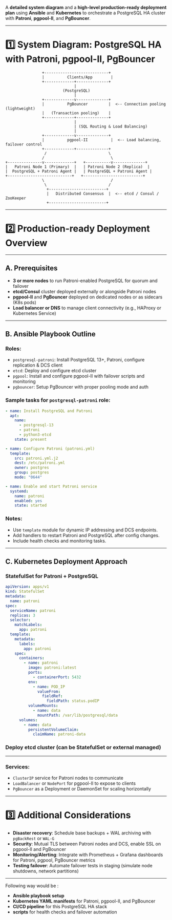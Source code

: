 A **detailed system diagram** and a **high-level production-ready deployment plan** using **Ansible** and **Kubernetes** to orchestrate a PostgreSQL HA cluster with **Patroni**, **pgpool-II**, and **PgBouncer**.

---

# 1️⃣ System Diagram: PostgreSQL HA with Patroni, pgpool-II, PgBouncer

```
                +----------------------------+
                |          Clients/App        |
                +-------------+--------------+
                              |
                         (PostgreSQL)
                              |
                +-------------v--------------+
                |          PgBouncer         |  <-- Connection pooling (lightweight)
                |   (Transaction pooling)    |
                +-------------+--------------+
                              |
                              | (SQL Routing & Load Balancing)
                              |
                +-------------v--------------+
                |          pgpool-II          |  <-- Load balancing, failover control
                +-------------+--------------+
                 /                           \
                /                             \
+---------------v-------------+   +-----------v--------------+
|   Patroni Node 1 (Primary)  |   | Patroni Node 2 (Replica)  |
|  PostgreSQL + Patroni Agent |   | PostgreSQL + Patroni Agent |
+----------------------------+   +--------------------------+
                \                             /
                 \                           /
                  +-------------------------+
                  |   Distributed Consensus  |  <-- etcd / Consul / ZooKeeper
                  +-------------------------+
```

---

# 2️⃣ Production-ready Deployment Overview

---

## A. Prerequisites

- **3 or more nodes** to run Patroni-enabled PostgreSQL for quorum and failover
- **etcd/Consul** cluster deployed externally or alongside Patroni nodes
- **pgpool-II** and **PgBouncer** deployed on dedicated nodes or as sidecars (K8s pods)
- **Load balancer or DNS** to manage client connectivity (e.g., HAProxy or Kubernetes Service)

---

## B. Ansible Playbook Outline

### Roles:

- `postgresql-patroni`: Install PostgreSQL 13+, Patroni, configure replication & DCS client
- `etcd`: Deploy and configure etcd cluster
- `pgpool`: Install and configure pgpool-II with failover scripts and monitoring
- `pgbouncer`: Setup PgBouncer with proper pooling mode and auth

### Sample tasks for `postgresql-patroni` role:

```yaml
- name: Install PostgreSQL and Patroni
  apt:
    name:
      - postgresql-13
      - patroni
      - python3-etcd
    state: present

- name: Configure Patroni (patroni.yml)
  template:
    src: patroni.yml.j2
    dest: /etc/patroni.yml
    owner: postgres
    group: postgres
    mode: "0644"

- name: Enable and start Patroni service
  systemd:
    name: patroni
    enabled: yes
    state: started
```

### Notes:

- Use `template` module for dynamic IP addressing and DCS endpoints.
- Add handlers to restart Patroni and PostgreSQL after config changes.
- Include health checks and monitoring tasks.

---

## C. Kubernetes Deployment Approach

### StatefulSet for Patroni + PostgreSQL

```yaml
apiVersion: apps/v1
kind: StatefulSet
metadata:
  name: patroni
spec:
  serviceName: patroni
  replicas: 3
  selector:
    matchLabels:
      app: patroni
  template:
    metadata:
      labels:
        app: patroni
    spec:
      containers:
        - name: patroni
          image: patroni:latest
          ports:
            - containerPort: 5432
          env:
            - name: POD_IP
              valueFrom:
                fieldRef:
                  fieldPath: status.podIP
          volumeMounts:
            - name: data
              mountPath: /var/lib/postgresql/data
      volumes:
        - name: data
          persistentVolumeClaim:
            claimName: patroni-data
```

### Deploy etcd cluster (can be StatefulSet or external managed)

---

### Services:

- `ClusterIP` service for Patroni nodes to communicate
- `LoadBalancer` or `NodePort` for pgpool-II to expose to clients
- `PgBouncer` as a Deployment or DaemonSet for scaling horizontally

---

# 3️⃣ Additional Considerations

- **Disaster recovery**: Schedule base backups + WAL archiving with `pgBackRest` or `WAL-G`
- **Security**: Mutual TLS between Patroni nodes and DCS, enable SSL on pgpool-II and PgBouncer
- **Monitoring/Alerting**: Integrate with Prometheus + Grafana dashboards for Patroni, pgpool, PgBouncer metrics
- **Testing failover**: Automate failover tests in staging (simulate node shutdowns, network partitions)

---

Following way would be :

- **Ansible playbook setup**
- **Kubernetes YAML manifests** for Patroni, pgpool-II, and PgBouncer
- **CI/CD pipeline** for this PostgreSQL HA stack
- **scripts** for health checks and failover automation
